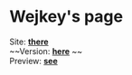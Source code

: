 # Wejkey's page

Site: __[there](https://wejkey.github.io)__ <br>
~~Version: __[here](https://github.com/wejkey/wejkey.github.io/blob/main/VERSIONS.md)__ ~~<br>
Preview: __[see](https://wejkey.github.io/preview/)__
